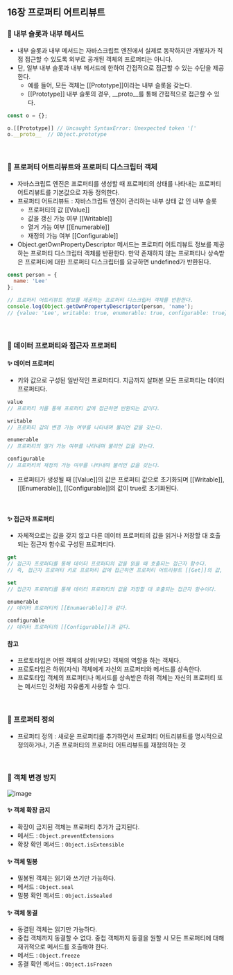 ## 16장 프로퍼티 어트리뷰트

### 📌 내부 슬롯과 내부 메서드
- 내부 슬롯과 내부 메서드는 자바스크립트 엔진에서 실제로 동작하지만 개발자가 직접 접근할 수 있도록 외부로 공개된 객체의 프로퍼티는 아니다.
- 단, 일부 내부 슬롯과 내부 메서드에 한하여 간접적으로 접근할 수 있는 수단을 제공한다.
  - 예를 들어, 모든 객체는 [[Prototype]]이라는 내부 슬롯을 갖는다.
  - [[Prototype]] 내부 슬롯의 경우, __proto__를 통해 간접적으로 접근할 수 있다.
```js
const o = {};

o.[[Prototype]] // Uncaught SyntaxError: Unexpected token '[' 
o.__proto__  // Object.prototype
```
<br>

### 📌 프로퍼티 어트리뷰트와 프로퍼티 디스크립터 객체
- 자바스크립트 엔진은 프로퍼티를 생성할 때 프로퍼티의 상태를 나타내는 프로퍼티 어트리뷰트를 기본값으로 자동 정의한다. 
- 프로퍼티 어트리뷰트 : 자바스크립트 엔진이 관리하는 내부 상태 값 인 내부 슬롯
  - 프로퍼티의 값 [[Value]]
  - 값을 갱신 가능 여부 [[Writable]]
  - 열거 가능 여부 [[Enumerable]]
  - 재정의 가능 여부 [[Configurable]]
- Object.getOwnPropertyDescriptor 메서드는 프로퍼티 어트리뷰트 정보를 제공하는 프로퍼티 디스크립터 객체를 반환한다. 만약 존재하지 않는 프로퍼티나 상속받은 프로퍼티에 대한 프로퍼티 디스크립터를 요규하면 undefined가 반환된다. 

```js
const person = {
  name: 'Lee'
};

// 프로퍼티 어트리뷰트 정보를 제공하는 프로퍼티 디스크립터 객체를 반환한다.
console.log(Object.getOwnPropertyDescriptor(person, 'name');
// {value: 'Lee', writable: true, enumerable: true, configurable: true}
```
<br>

### 📌 데이터 프로퍼티와 접근자 프로퍼티
#### ✨ 데이터 프로퍼티
- 키와 값으로 구성된 일반적인  프로퍼티다. 지금까지 살펴본 모든 프로퍼티는 데이터 프로퍼티다.
```js
value
// 프로퍼티 키를 통해 프로퍼티 값에 접근하면 반환되는 값이다.

writable
// 프로퍼티 값의 변경 가능 여부를 나타내며 불리언 값을 갖는다.

enumerable
// 프로퍼티의 열거 가능 여부를 나타내며 불리언 값을 갖는다.

configurable
// 프로퍼티의 재정의 가능 여부를 나타내며 불리언 값을 갖는다.
```
- 프로퍼티가 생성될 때 [[Value]]의 값은 프로퍼티 값으로 초기화되며 [[Writable]], [[Enumerable]], [[Configurable]]의 값이 true로 초기화된다. 
<br>

#### ✨ 접근자 프로퍼티
- 자체적으로는 값을 갖지 않고 다른 데이터 프로퍼티의 값을 읽거나 저장할 대 호출되는 접근자 함수로 구성된 프로퍼티다. 
```js
get
// 접근자 프로퍼티를 통해 데이터 프로퍼티의 값을 읽을 때 호출되는 접근자 함수다. 
// 즉, 접근자 프로퍼티 키로 프로퍼티 값에 접근하면 프로퍼티 어트리뷰트 [[Get]]의 값, 즉 getter 함수가  호출되고 그 결과가 프로퍼티 값으로 반환된다. 

set
// 접근자 프로퍼티를 통해 데이터 프로퍼티의 값을 저장할 대 호출되는 접근자 함수이다.

enumerable
// 데이터 프로퍼티의 [[Enumaerable]]과 같다.

configurable
// 데이터 프로퍼티의 [[Configurable]]과 같다.
```

#### 참고
- 프로토타입은 어떤 객체의 상위(부모) 객체의 역할을 하는 객체다.
- 프로토타입은 하위(자식) 객체에게 자신의 프로퍼티와 메서드를 상속한다.
- 프로토타입 객체의 프로퍼티나 메서드를 상속받은 하위 객체는 자신의 프로퍼티 또는 메서드인 것처럼 자유롭게 사용할 수 있다.
<br>

### 📌 프로퍼티 정의
- 프로퍼티 정의 : 새로운 프로퍼티를 추가하면서 프로퍼티 어트리뷰트를 명시적으로 정의하거나, 기존 프로퍼티의 프로퍼티 어트리뷰트를 재정의하는 것
<br>

### 📌 객체 변경 방지
![image](https://user-images.githubusercontent.com/89966610/177144102-1ad90d76-4b01-4953-9b62-f894c718f41b.png)

#### ✨ 객체 확장 금지
- 확장이 금지된 객체는 프로퍼티 추가가 금지된다.
- 메서드 : `Object.preventExtensions` 
- 확장 확인 메서드 : `Object.isExtensible`
#### ✨ 객체 밀봉
- 밀봉된 객체는 읽기와 쓰기만 가능하다.
- 메서드 : `Object.seal`
- 밀봉 확인 메서드 : `Object.isSealed`
#### ✨ 객체 동결
- 동결된 객체는 읽기만 가능하다.
- 중첩 객체까지 동결할 수 없다. 중첩 객체까지 동결을 원할 시 모든 프로퍼티에 대해 재귀적으로 메서드를 호출해야 한다.
- 메서드 : `Object.freeze`
- 동결 확인 메서드 : `Object.isFrozen`
